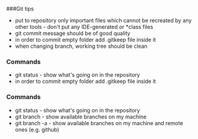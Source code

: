 ###Git tips

- put to repository only important files which cannot be recreated by any other tools - don't put any IDE-generated or *class files
- git commit message should be of good quality
- in order to commit empty folder add .gitkeep file inside it
- when changing branch, working tree should be clean

### Commands
- git status - show what's going on in the repository
- in order to commit empty folder add .gitkeep file inside it

### Commands
- git status - show what's going on in the repository
- git branch - show available branches on my machine
- git branch -a - show available branches on my machine and remote ones (e.g. github)